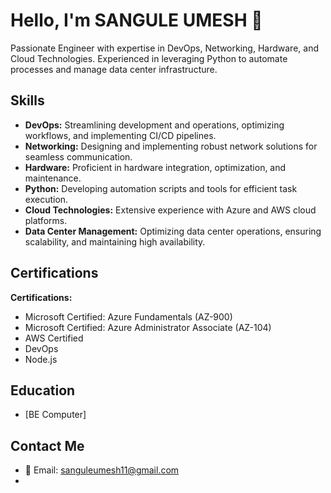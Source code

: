 # Hello, I'm SANGULE UMESH 👋

Passionate Engineer with expertise in DevOps, Networking, Hardware, and Cloud Technologies. Experienced in leveraging Python to automate processes and manage data center infrastructure.

## Skills

- **DevOps:** Streamlining development and operations, optimizing workflows, and implementing CI/CD pipelines.
- **Networking:** Designing and implementing robust network solutions for seamless communication.
- **Hardware:** Proficient in hardware integration, optimization, and maintenance.
- **Python:** Developing automation scripts and tools for efficient task execution.
- **Cloud Technologies:** Extensive experience with Azure and AWS cloud platforms.
- **Data Center Management:** Optimizing data center operations, ensuring scalability, and maintaining high availability.



## Certifications

**Certifications:**
  - Microsoft Certified: Azure Fundamentals (AZ-900)
  - Microsoft Certified: Azure Administrator Associate (AZ-104)
  - AWS Certified 
  - DevOps
  - Node.js


## Education

- [BE Computer]

## Contact Me

- 📧 Email: sanguleumesh11@gmail.com
-

<!---
sanguleumesh007/sanguleumesh007 is a ✨ special ✨ repository because its `README.md` (this file) appears on your GitHub profile.
You can click the Preview link to take a look at your changes.
--->
